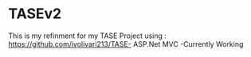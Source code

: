 # TASEv2
This is my refinment for my TASE Project using : https://github.com/ivolivari213/TASE- ASP.Net MVC -Currently Working
